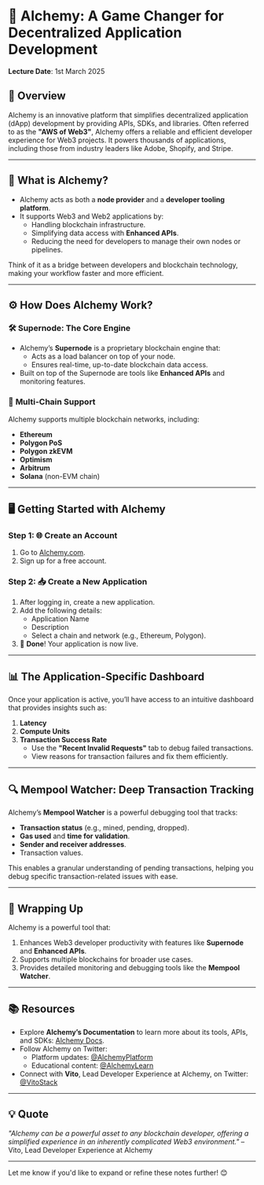 # 🧪 Alchemy: A Game Changer for Decentralized Application Development
**Lecture Date**: 1st March 2025

## 🚀 Overview
Alchemy is an innovative platform that simplifies decentralized application (dApp) development by providing APIs, SDKs, and libraries. Often referred to as the **"AWS of Web3"**, Alchemy offers a reliable and efficient developer experience for Web3 projects. It powers thousands of applications, including those from industry leaders like Adobe, Shopify, and Stripe.

---

## 🔎 What is Alchemy?
- Alchemy acts as both a **node provider** and a **developer tooling platform**.
- It supports Web3 and Web2 applications by:
  - Handling blockchain infrastructure.
  - Simplifying data access with **Enhanced APIs**.
  - Reducing the need for developers to manage their own nodes or pipelines.

Think of it as a bridge between developers and blockchain technology, making your workflow faster and more efficient.

---

## ⚙️ How Does Alchemy Work?

### 🛠️ **Supernode**: The Core Engine
- Alchemy’s **Supernode** is a proprietary blockchain engine that:
  - Acts as a load balancer on top of your node.
  - Ensures real-time, up-to-date blockchain data access.
- Built on top of the Supernode are tools like **Enhanced APIs** and monitoring features.

### 🔗 **Multi-Chain Support**
Alchemy supports multiple blockchain networks, including:
- **Ethereum**
- **Polygon PoS**
- **Polygon zkEVM**
- **Optimism**
- **Arbitrum**
- **Solana** (non-EVM chain)

---

## 🖥️ Getting Started with Alchemy

### Step 1: 🌐 **Create an Account**
1. Go to [Alchemy.com](https://alchemy.com).
2. Sign up for a free account.

### Step 2: 📥 **Create a New Application**
1. After logging in, create a new application.
2. Add the following details:
   - Application Name
   - Description
   - Select a chain and network (e.g., Ethereum, Polygon).
3. 🎯 **Done**! Your application is now live.

---

## 📊 The Application-Specific Dashboard
Once your application is active, you’ll have access to an intuitive dashboard that provides insights such as:
1. **Latency**
2. **Compute Units**
3. **Transaction Success Rate**
   - Use the **"Recent Invalid Requests"** tab to debug failed transactions.
   - View reasons for transaction failures and fix them efficiently.

---

## 🔍 Mempool Watcher: Deep Transaction Tracking
Alchemy’s **Mempool Watcher** is a powerful debugging tool that tracks:
- **Transaction status** (e.g., mined, pending, dropped).
- **Gas used** and **time for validation**.
- **Sender and receiver addresses**.
- Transaction values.

This enables a granular understanding of pending transactions, helping you debug specific transaction-related issues with ease.

---

## 🏁 Wrapping Up
Alchemy is a powerful tool that:
1. Enhances Web3 developer productivity with features like **Supernode** and **Enhanced APIs**.
2. Supports multiple blockchains for broader use cases.
3. Provides detailed monitoring and debugging tools like the **Mempool Watcher**.

---

## 📚 Resources
- Explore **Alchemy’s Documentation** to learn more about its tools, APIs, and SDKs: [Alchemy Docs](https://docs.alchemy.com/).
- Follow Alchemy on Twitter:
  - Platform updates: [@AlchemyPlatform](https://twitter.com/AlchemyPlatform)
  - Educational content: [@AlchemyLearn](https://twitter.com/AlchemyLearn)
- Connect with **Vito**, Lead Developer Experience at Alchemy, on Twitter: [@VitoStack](https://twitter.com/VitoStack)

---

## 💡 Quote
*"Alchemy can be a powerful asset to any blockchain developer, offering a simplified experience in an inherently complicated Web3 environment."* – Vito, Lead Developer Experience at Alchemy

---

Let me know if you'd like to expand or refine these notes further! 😊
